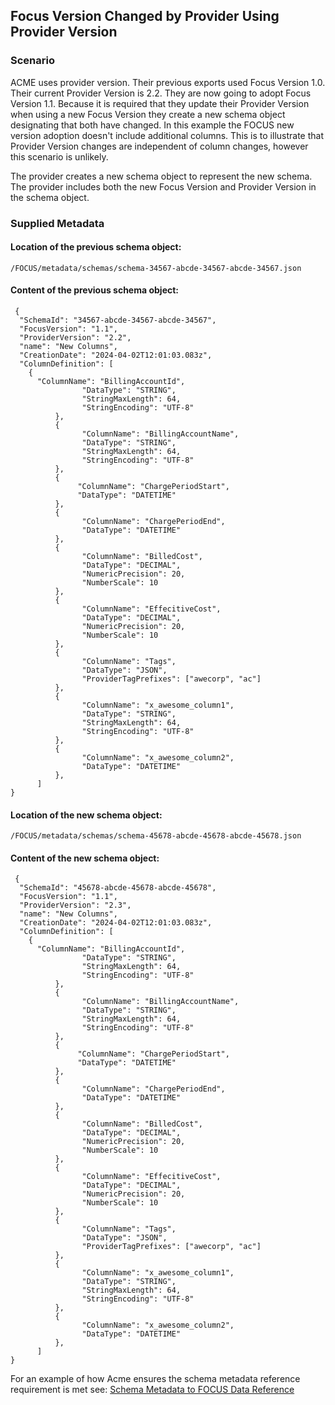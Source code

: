 ## Focus Version Changed by Provider Using Provider Version

### Scenario

ACME uses provider version. Their previous exports used Focus Version 1.0. Their current Provider Version is 2.2. They are now going to adopt Focus Version 1.1. Because it is required that they update their Provider Version when using a new Focus Version they create a new schema object designating that both have changed. In this example the FOCUS new version adoption doesn't include additional columns. This is to illustrate that Provider Version changes are independent of column changes, however this scenario is unlikely.

The provider creates a new schema object to represent the new schema. The provider includes both the new Focus Version and Provider Version in the schema object.
### Supplied Metadata

#### Location of the previous schema object:

```
/FOCUS/metadata/schemas/schema-34567-abcde-34567-abcde-34567.json
```

#### Content of the previous schema object:

```
 {
  "SchemaId": "34567-abcde-34567-abcde-34567",
  "FocusVersion": "1.1",
  "ProviderVersion": "2.2",
  "name": "New Columns",
  "CreationDate": "2024-04-02T12:01:03.083z",
  "ColumnDefinition": [
    {
      "ColumnName": "BillingAccountId",
                "DataType": "STRING",
                "StringMaxLength": 64,
                "StringEncoding": "UTF-8"
          },
          {
                "ColumnName": "BillingAccountName",
                "DataType": "STRING",
                "StringMaxLength": 64,
                "StringEncoding": "UTF-8"
          },
          {
               "ColumnName": "ChargePeriodStart",
               "DataType": "DATETIME"
          },
          {
                "ColumnName": "ChargePeriodEnd",
                "DataType": "DATETIME"
          },
          {
                "ColumnName": "BilledCost",
                "DataType": "DECIMAL",
                "NumericPrecision": 20,
                "NumberScale": 10
          },
          {
                "ColumnName": "EffecitiveCost",
                "DataType": "DECIMAL",
                "NumericPrecision": 20,
                "NumberScale": 10
          },
          {
                "ColumnName": "Tags",
                "DataType": "JSON",
                "ProviderTagPrefixes": ["awecorp", "ac"]
          },
          {
                "ColumnName": "x_awesome_column1",
                "DataType": "STRING",
                "StringMaxLength": 64,
                "StringEncoding": "UTF-8"
          },
          {
                "ColumnName": "x_awesome_column2",
                "DataType": "DATETIME"
          },
      ]
}
```

#### Location of the new schema object:

```
/FOCUS/metadata/schemas/schema-45678-abcde-45678-abcde-45678.json
```

#### Content of the new schema object: 

```
 {
  "SchemaId": "45678-abcde-45678-abcde-45678",
  "FocusVersion": "1.1",
  "ProviderVersion": "2.3",
  "name": "New Columns",
  "CreationDate": "2024-04-02T12:01:03.083z",
  "ColumnDefinition": [
    {
      "ColumnName": "BillingAccountId",
                "DataType": "STRING",
                "StringMaxLength": 64,
                "StringEncoding": "UTF-8"
          },
          {
                "ColumnName": "BillingAccountName",
                "DataType": "STRING",
                "StringMaxLength": 64,
                "StringEncoding": "UTF-8"
          },
          {
               "ColumnName": "ChargePeriodStart",
               "DataType": "DATETIME"
          },
          {
                "ColumnName": "ChargePeriodEnd",
                "DataType": "DATETIME"
          },
          {
                "ColumnName": "BilledCost",
                "DataType": "DECIMAL",
                "NumericPrecision": 20,
                "NumberScale": 10
          },
          {
                "ColumnName": "EffecitiveCost",
                "DataType": "DECIMAL",
                "NumericPrecision": 20,
                "NumberScale": 10
          },
          {
                "ColumnName": "Tags",
                "DataType": "JSON",
                "ProviderTagPrefixes": ["awecorp", "ac"]
          },
          {
                "ColumnName": "x_awesome_column1",
                "DataType": "STRING",
                "StringMaxLength": 64,
                "StringEncoding": "UTF-8"
          },
          {
                "ColumnName": "x_awesome_column2",
                "DataType": "DATETIME"
          },
      ]
}
```
For an example of how Acme ensures the schema metadata reference requirement is met see: [Schema Metadata to FOCUS Data Reference](../schema_metadata_reference_example.md)


